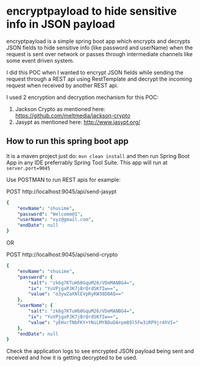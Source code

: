 # encryptpayload to hide sensitive info in JSON payload

encryptpayload is a simple spring boot app which encrypts and decrypts JSON fields to hide sensitive info (like password and userName) when the request is sent over network or passes through intermediate channels like some event driven system.

I did this POC when I wanted to encrypt JSON fields while sending the request through a REST api using RestTemplate and decrypt the incoming request when received by another REST api.

I used 2 encryption and decryption mechanism for this POC:

1. Jackson Crypto as mentioned here: https://github.com/meltmedia/jackson-crypto
2. Jasypt as mentioned here: http://www.jasypt.org/

## How to run this spring boot app

It is a maven project just do: `mvn clean install` and then run Spring Boot App in any IDE preferrably Spring Tool Suite.
This app will run at `server.port=9045`

Use POSTMAN to run REST apis for example:

POST http://localhost:9045/api/send-jasypt
```yaml
{
    "envName": "shusime",
    "password": "Welcome@1",
    "userName": "xyz@gmail.com",
    "endDate": null
}
```
OR

POST http://localhost:9045/api/send-crypto
```yaml
{
    "envName": "shusime",
    "password": {
        "salt": "zk6g7KTuHb0GquM26/VDeMANBG4=",
        "iv": "YuVPjgxPJK7jBrQrdSKfIw==",
        "value": "o3ywZaXNlEVpRyKW38D0AQ=="
    },
    "userName": {
        "salt": "zk6g7KTuHb0GquM26/VDeMANBG4=",
        "iv": "YuVPjgxPJK7jBrQrdSKfIw==",
        "value": "yEHxrTNbFKY+YNiLMYBDuDA+pm89l5Fw3iRP9jr4hVI="
    },
    "endDate": null
}
```

Check the application logs to see encrypted JSON payload being sent and received and how it is getting decrypted to be used.
